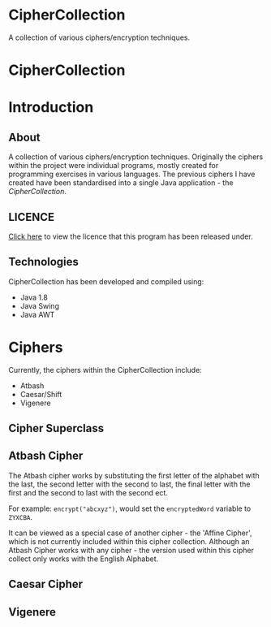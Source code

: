 # CipherCollection
A collection of various ciphers/encryption techniques.
# CipherCollection
# Introduction
## About
A collection of various ciphers/encryption techniques. Originally the ciphers within the project were individual programs, mostly created for programming exercises in various languages. The previous ciphers I have created have been standardised into a single Java application - the *CipherCollection*.

## LICENCE
[Click here](https://raw.githubusercontent.com/JRIngram/CipherCollection/doc/Update-Readme/LICENCE) to view the licence that this program has been released under.

## Technologies
CipherCollection has been developed and compiled using:
* Java 1.8
* Java Swing
* Java AWT

# Ciphers
Currently, the ciphers within the CipherCollection include:
* Atbash
* Caesar/Shift
* Vigenere

## Cipher Superclass

## Atbash Cipher
  The Atbash cipher works by substituting the first letter of the alphabet with the last, the second letter with the second to last, the final letter with the first and the second to last with the second ect.

  For example: `encrypt("abcxyz")`, would set the `encryptedWord` variable to `ZYXCBA`.

  It can be viewed as a special case of another cipher - the 'Affine Cipher', which is not currently included within this cipher collection. Although an Atbash Cipher works with any cipher - the version used within this cipher collect only works with the English Alphabet.

## Caesar Cipher

## Vigenere
